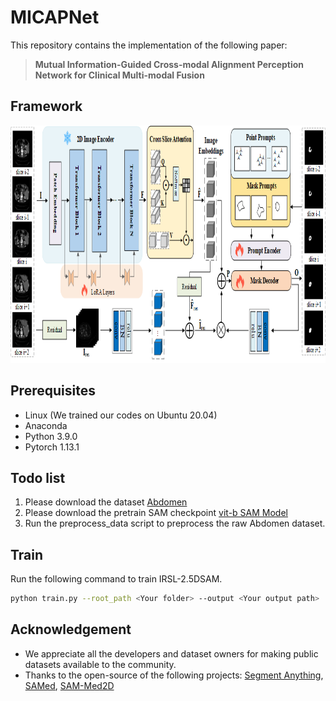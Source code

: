 # MICAPNet

This repository contains the implementation of the following paper:
> **Mutual Information-Guided Cross-modal Alignment Perception Network for Clinical Multi-modal Fusion**<br>

## Framework
<img width="880" height="380" src="https://github.com/1zhang-yi/IRSL_2.5DSAM/blob/main/assets/framework.png">

## Prerequisites
- Linux (We trained our codes on Ubuntu 20.04)
- Anaconda
- Python 3.9.0
- Pytorch 1.13.1

## Todo list
1. Please download the dataset [Abdomen](https://www.synapse.org/Synapse:syn3193805/wiki/217789)
2. Please download the pretrain SAM checkpoint [vit-b SAM Model](https://dl.fbaipublicfiles.com/segment_anything/sam_vit_b_01ec64.pth)
3. Run the preprocess_data script to preprocess the raw Abdomen dataset.

## Train
Run the following command to train IRSL-2.5DSAM.
```bash
python train.py --root_path <Your folder> --output <Your output path>
```

## Acknowledgement
- We appreciate all the developers and dataset owners for making public datasets available to the community.
- Thanks to the open-source of the following projects: [Segment Anything](https://github.com/facebookresearch/segment-anything), [SAMed]( https://github.com/hitachinsk/SAMed), [SAM-Med2D](https://github.com/uni-medical/SAM-Med2D)
